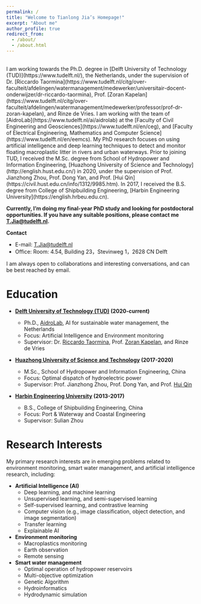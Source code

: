 ```yaml
---
permalink: /
title: "Welcome to Tianlong Jia’s Homepage!"
excerpt: "About me"
author_profile: true
redirect_from: 
  - /about/
  - /about.html
---
```

<br>
I am working towards the Ph.D. degree in [Delft University of Technology (TUD)](https://www.tudelft.nl/), the Netherlands, under the supervision of Dr. [Riccardo Taormina](https://www.tudelft.nl/citg/over-faculteit/afdelingen/watermanagement/medewerker/universitair-docent-onderwijzer/dr-riccardo-taormina), Prof. [Zoran Kapelan](https://www.tudelft.nl/citg/over-faculteit/afdelingen/watermanagement/medewerker/professor/prof-dr-zoran-kapelan), and Rinze de Vries. I am working with the team of [AidroLab](https://www.tudelft.nl/ai/aidrolab) at the [Faculty of Civil Engineering and Geosciences](https://www.tudelft.nl/en/ceg), and [Faculty of Electrical Engineering, Mathematics and Computer Science](https://www.tudelft.nl/en/eemcs). My PhD research focuses on using artificial intelligence and deep learning techniques to detect and monitor floating macroplastic litter in rivers and urban waterways. Prior to joining TUD, I received the M.Sc. degree from School of Hydropower and Information Engineering, [Huazhong University of Science and Technology](http://english.hust.edu.cn/) in 2020, under the supervision of Prof. Jianzhong Zhou, Prof. Dong Yan, and Prof. [Hui Qin](https://civil.hust.edu.cn/info/1312/9985.htm). In 2017, I received the B.S. degree from College of Shipbuilding Engineering, [Harbin Engineering University](https://english.hrbeu.edu.cn). 

**Currently, I’m doing my final-year PhD study and looking for postdoctoral opportunities. If you have any suitable positions, please contact me T.Jia@tudelft.nl.**

**Contact**
- E-mail: T.Jia@tudelft.nl
- Office: Room: 4.54, Building 23，Stevinweg 1，2628 CN Delft

I am always open to collaborations and interesting conversations, and can be best reached by email.

Education
======
- **[Delft University of Technology (TUD)](https://www.tudelft.nl/) (2020-current)**
    - Ph.D., [AidroLab](https://www.tudelft.nl/ai/aidrolab), AI for sustainable water management, the Netherlands
    - Focus: Artificial Intelligence and Environment monitoring
    - Supervisor: Dr. [Riccardo Taormina](https://www.tudelft.nl/citg/over-faculteit/afdelingen/watermanagement/medewerker/staff-sanitary-engineering/dr-riccardo-taormina), Prof. [Zoran Kapelan](https://www.tudelft.nl/citg/over-faculteit/afdelingen/watermanagement/medewerker/staff-sanitary-engineering/prof-dr-zoran-kapelan), and Rinze de Vries

- **[Huazhong University of Science and Technology](http://english.hust.edu.cn/) (2017-2020)**
    - M.Sc., School of Hydropower and Information Engineering, China
    - Focus: Optimal dispatch of hydroelectric power
    - Supervisor: Prof. Jianzhong Zhou, Prof. Dong Yan, and Prof. [Hui Qin](https://civil.hust.edu.cn/info/1312/9985.htm)

- **[Harbin Engineering University](https://english.hrbeu.edu.cn) (2013-2017)**
    - B.S., College of Shipbuilding Engineering, China
    - Focus: Port & Waterway and Coastal Engineering
    - Supervisor: Sulian Zhou

Research Interests
======
My primary research interests are in emerging problems related to environment monitoring, smart water management, and artificial intelligence research, including: 

- **Artificial Intelligence (AI)**
    - Deep learning, and machine learning
    - Unsupervised learning, and semi-supervised learning
    - Self-supervised learning, and contrastive learning
    - Computer vision (e.g., image classification, object detection, and image segmentation)
    - Transfer learning
    - Explainable AI
- **Environment monitoring**
    - Macroplastics monitoring
    - Earth observation
    - Remote sensing
- **Smart water management**
    - Optimal operation of hydropower reservoirs
    - Multi-objective optimization
    - Genetic Algorithm
    - Hydroinformatics
    - Hydrodynamic simulation


<!-- A data-driven personal website
======
Like many other Jekyll-based GitHub Pages templates, academicpages makes you separate the website's content from its form. The content & metadata of your website are in structured markdown files, while various other files constitute the theme, specifying how to transform that content & metadata into HTML pages. You keep these various markdown (.md), YAML (.yml), HTML, and CSS files in a public GitHub repository. Each time you commit and push an update to the repository, the [GitHub pages](https://pages.github.com/) service creates static HTML pages based on these files, which are hosted on GitHub's servers free of charge.

Many of the features of dynamic content management systems (like Wordpress) can be achieved in this fashion, using a fraction of the computational resources and with far less vulnerability to hacking and DDoSing. You can also modify the theme to your heart's content without touching the content of your site. If you get to a point where you've broken something in Jekyll/HTML/CSS beyond repair, your markdown files describing your talks, publications, etc. are safe. You can rollback the changes or even delete the repository and start over -- just be sure to save the markdown files! Finally, you can also write scripts that process the structured data on the site, such as [this one](https://github.com/academicpages/academicpages.github.io/blob/master/talkmap.ipynb) that analyzes metadata in pages about talks to display [a map of every location you've given a talk](https://academicpages.github.io/talkmap.html).

Getting started
======
1. Register a GitHub account if you don't have one and confirm your e-mail (required!)
1. Fork [this repository](https://github.com/academicpages/academicpages.github.io) by clicking the "fork" button in the top right. 
1. Go to the repository's settings (rightmost item in the tabs that start with "Code", should be below "Unwatch"). Rename the repository "[your GitHub username].github.io", which will also be your website's URL.
1. Set site-wide configuration and create content & metadata (see below -- also see [this set of diffs](http://archive.is/3TPas) showing what files were changed to set up [an example site](https://getorg-testacct.github.io) for a user with the username "getorg-testacct")
1. Upload any files (like PDFs, .zip files, etc.) to the files/ directory. They will appear at https://[your GitHub username].github.io/files/example.pdf.  
1. Check status by going to the repository settings, in the "GitHub pages" section

Site-wide configuration
------
The main configuration file for the site is in the base directory in [_config.yml](https://github.com/academicpages/academicpages.github.io/blob/master/_config.yml), which defines the content in the sidebars and other site-wide features. You will need to replace the default variables with ones about yourself and your site's github repository. The configuration file for the top menu is in [_data/navigation.yml](https://github.com/academicpages/academicpages.github.io/blob/master/_data/navigation.yml). For example, if you don't have a portfolio or blog posts, you can remove those items from that navigation.yml file to remove them from the header. 

Create content & metadata
------
For site content, there is one markdown file for each type of content, which are stored in directories like _publications, _talks, _posts, _teaching, or _pages. For example, each talk is a markdown file in the [_talks directory](https://github.com/academicpages/academicpages.github.io/tree/master/_talks). At the top of each markdown file is structured data in YAML about the talk, which the theme will parse to do lots of cool stuff. The same structured data about a talk is used to generate the list of talks on the [Talks page](https://academicpages.github.io/talks), each [individual page](https://academicpages.github.io/talks/2012-03-01-talk-1) for specific talks, the talks section for the [CV page](https://academicpages.github.io/cv), and the [map of places you've given a talk](https://academicpages.github.io/talkmap.html) (if you run this [python file](https://github.com/academicpages/academicpages.github.io/blob/master/talkmap.py) or [Jupyter notebook](https://github.com/academicpages/academicpages.github.io/blob/master/talkmap.ipynb), which creates the HTML for the map based on the contents of the _talks directory).

**Markdown generator**

I have also created [a set of Jupyter notebooks](https://github.com/academicpages/academicpages.github.io/tree/master/markdown_generator
) that converts a CSV containing structured data about talks or presentations into individual markdown files that will be properly formatted for the academicpages template. The sample CSVs in that directory are the ones I used to create my own personal website at stuartgeiger.com. My usual workflow is that I keep a spreadsheet of my publications and talks, then run the code in these notebooks to generate the markdown files, then commit and push them to the GitHub repository.

How to edit your site's GitHub repository
------
Many people use a git client to create files on their local computer and then push them to GitHub's servers. If you are not familiar with git, you can directly edit these configuration and markdown files directly in the github.com interface. Navigate to a file (like [this one](https://github.com/academicpages/academicpages.github.io/blob/master/_talks/2012-03-01-talk-1.md) and click the pencil icon in the top right of the content preview (to the right of the "Raw | Blame | History" buttons). You can delete a file by clicking the trashcan icon to the right of the pencil icon. You can also create new files or upload files by navigating to a directory and clicking the "Create new file" or "Upload files" buttons. 

Example: editing a markdown file for a talk
![Editing a markdown file for a talk](/images/editing-talk.png)

For more info
------
More info about configuring academicpages can be found in [the guide](https://academicpages.github.io/markdown/). The [guides for the Minimal Mistakes theme](https://mmistakes.github.io/minimal-mistakes/docs/configuration/) (which this theme was forked from) might also be helpful. -->
